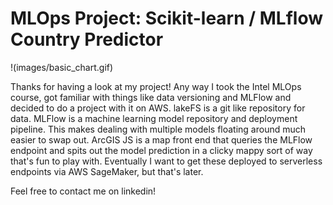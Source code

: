 # MLOps Project: Scikit-learn / MLflow Country Predictor
!(images/basic_chart.gif)

Thanks for having a look at my project! Any way I took the Intel MLOps course, got familiar with things like data versioning and MLFlow and decided to do a project with it on AWS. 
lakeFS is a git like repository for data. MLFlow is a machine learning model repository and deployment pipeline. This makes dealing with multiple models floating around much easier to swap out. ArcGIS JS is a map front end that queries the MLFlow endpoint and spits out the model prediction in a clicky mappy sort of way that's fun to play with. Eventually I want to get these deployed to serverless endpoints via AWS SageMaker, but that's later.

Feel free to contact me on linkedin!
